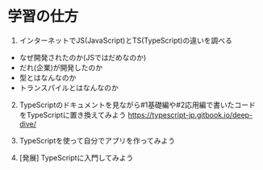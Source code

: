 # 学習の仕方

1. インターネットでJS(JavaScript)とTS(TypeScript)の違いを調べる
- なぜ開発されたのか(JSではだめなのか)
- だれ(企業)が開発したのか
- 型とはなんなのか
- トランスパイルとはなんなのか

2. TypeScriptのドキュメントを見ながら#1基礎編や#2応用編で書いたコードをTypeScriptに置き換えてみよう
https://typescript-jp.gitbook.io/deep-dive/

3. TypeScriptを使って自分でアプリを作ってみよう

4. [発展] TypeScriptに入門してみよう